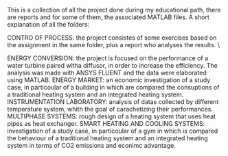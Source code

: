 This is a collection of all the project done during my educational path, there are reports and for some of them, the associated MATLAB files.
A short explanation of all the folders:

CONTRO OF PROCESS: the project consistes of some exercises based on the assignment in the same folder, plus a report who analyses the results. \\

ENERGY CONVERSION: the project is focused on the performance of a water turbine paired witha diffusor, in order to increase the efficiency.
The analysis was made with ANSYS FLUENT and the data were elaborated using MATLAB.
ENERGY MARKET: an economic investigation of a study case, in particoular of a building in which are compared the consuptions of a traditional heating system and an integrated heating system.
INSTRUMENTATION LABORATORY: analysis of datas collected by different temperature system, whith the goal of carachetizing their performances.
MULTIPHASE SYSTEMS: rough design of a heating system that uses heat pipes as heat exchanger.
SMART HEATING AND COOLING SYSTEMS: investigation of a study case, in particoular of a gym in which is compared the behaviour of a traditional heating system and an integrated heating system 
in terms of CO2 emissions and econimc advantage.
